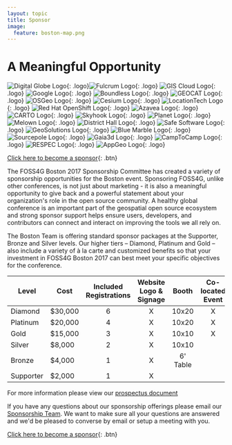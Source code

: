 ```yaml
---
layout: topic
title: Sponsor
image:
  feature: boston-map.png
---
```


# A Meaningful Opportunity

![Digital Globe Logo](../images/sponsor_digitalglobe_web.png){: .logo}![Fulcrum Logo](../images/sponsor_fulcrum_web.png){: .logo} ![GIS Cloud Logo](../images/sponsor_gis_cloud_web.png){: .logo} ![Google Logo](../images/sponsor_google_web.png){: .logo} ![Boundless Logo](../images/sponsor_boundless_web.png){: .logo} ![GEOCAT Logo](../images/sponsor_geocat_web.png){: .logo} ![OSGeo Logo](../images/sponsor_osgeo_web.png){: .logo}  ![Cesium Logo](../images/sponsor_cesium_web.png){: .logo} ![LocationTech Logo](../images/sponsor_locationtech_web.png){: .logo} ![Red Hat OpenShift Logo](../images/sponsor_redhat_web.png){: .logo} ![Azavea Logo](../images/sponsor_azavea_web.png){: .logo} ![CARTO Logo](../images/sponsor_carto_web.png){: .logo} ![Skyhook Logo](../images/sponsor_skyhook_web.png){: .logo} ![Planet Logo](../images/sponsor_planet_web.png){: .logo} ![Melown Logo](../images/sponsor_melown_web.png){: .logo} ![District Hall Logo](../images/sponsor_district_hall_web.png){: .logo} ![Safe Software Logo](../images/sponsor_safe_web.png){: .logo} ![GeoSolutions Logo](../images/sponsor_geosolutions_web.png){: .logo} ![Blue Marble Logo](../images/sponsor_bluemarble.png){: .logo} ![Sourcepole Logo](../images/sponsor_sourcepole_web.png){: .logo} ![Gaia3d Logo](../images/sponsor_gaia3d_web.png){: .logo} ![CampToCamp Logo](../images/sponsor_camp.png){: .logo} ![RESPEC
Logo](../images/sponsor_respec_web.png){: .logo} ![AppGeo
Logo](../images/sponsor_appgeo_web.jpg){: .logo}

[Click here to become a sponsor](http://www.cvent.com/d/pvqgr8/4W){: .btn}

The FOSS4G Boston 2017 Sponsorship Committee has created a variety of sponsorship opportunities for the Boston event. Sponsoring FOSS4G, unlike other conferences, is not just about marketing - it is also a meaningful opportunity to give back and a powerful statement about your organization's role in the open source community. A healthy global conference is an important part of the geospatial open source ecosystem and strong sponsor support helps ensure users, developers, and contributors can connect and interact on improving the tools we all rely on.

The Boston Team is offering standard sponsor packages at the Supporter, Bronze and Silver levels. Our higher tiers – Diamond, Platinum and Gold – also include a variety of à la carte and customized benefits so that your investment in FOSS4G Boston 2017 can best meet your specific objectives for the conference.

Level     | Cost    | Included Registrations | Website Logo & Signage |  Booth   | Co-located Event | Named Meal | Named Social | T-shirt Sleeve
--------- | ------- | :--------------------: | :--------------------: | :------: | :--------------: | :--------: | :----------: | :------------:
Diamond   | $30,000 |           6            |           X            |  10x20   |        X         |     X      |      X       |       X
Platinum  | $20,000 |           4            |           X            |  10x20   |        X         |     X      |      X       |
Gold      | $15,000 |           3            |           X            |  10x10   |        X         |     X      |              |
Silver    | $8,000  |           2            |           X            |  10x10   |                  |            |              |
Bronze    | $4,000  |           1            |           X            | 6' Table |                  |            |              |
Supporter | $2,000  |           1            |           X            |          |                  |            |

For more information please view our [prospectus document](SponsorshipProspectus.pdf)

If you have any questions about our sponsorship offerings please email our [Sponsorship Team](mailto:foss4g2017@gmail.com). We want to make sure all your questions are answered and we'd be pleased to converse by email or setup a meeting with you.

[Click here to become a sponsor](http://www.cvent.com/d/pvqgr8/4W){: .btn}
